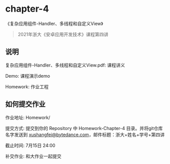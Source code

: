# chapter-4

《复杂应用组件-Handler、多线程和自定义View》

> 2021年浙大《安卓应用开发技术》课程第四讲


## 说明

复杂应用组件-Handler、多线程和自定义View.pdf: 课程讲义

Demo: 课程演示demo

Homework: 作业工程


## 如何提交作业

作业地址: Homework/

提交方式: 提交到你的 Repository 中 Homework-Chapter-4 目录。并将git仓库名字发送到 xushangfei@bytedance.com，邮件标题：浙大+姓名+学号+第四讲 

截止时间: 7月15日 24:00

补交作业: 和大作业一起提交